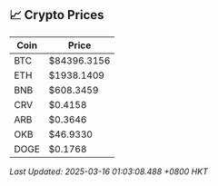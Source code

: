 ## 📈 Crypto Prices

| Coin | Price |
| ---- | ----- |
| BTC | $84396.3156 |
| ETH | $1938.1409 |
| BNB | $608.3459 |
| CRV | $0.4158 |
| ARB | $0.3646 |
| OKB | $46.9330 |
| DOGE | $0.1768 |

_Last Updated: 2025-03-16 01:03:08.488 +0800 HKT_